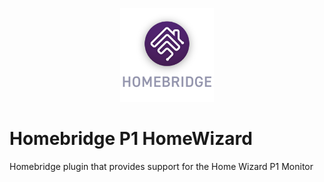 
<p align="center">

<img src="https://github.com/homebridge/branding/raw/master/logos/homebridge-wordmark-logo-vertical.png" width="150">

</p>


# Homebridge P1 HomeWizard

Homebridge plugin that provides support for the Home Wizard P1 Monitor